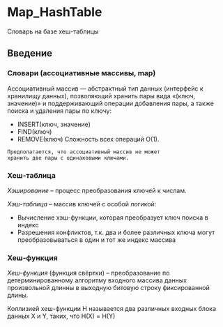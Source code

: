 # Map_HashTable
Словарь на базе хеш-таблицы
## Введение
### Словари (ассоциативные массивы, map)
Ассоциативный массив — абстрактный тип данных
(интерфейс к хранилищу данных), позволяющий хранить
пары вида «(ключ, значение)» и поддерживающий
операции добавления пары, а также поиска и удаления
пары по ключу:
* INSERT(ключ, значение)
* FIND(ключ)
* REMOVE(ключ)
Сложность всех операций O(1).
```
Предполагается, что ассоциативный массив не может
хранить две пары с одинаковыми ключами.
```

### Хеш-таблица
*Хэширование* – процесс преобразования ключей к числам.

*Хэш-таблица* – массив ключей с особой логикой:
* Вычисление хэш-функции, которая преобразует ключ
поиска в индекс
* Разрешения конфликтов, т.к. два и более различных
ключа могут преобразовываться в один и тот же индекс
массива

### Хеш-функция
*Хеш-функция* (функция свёртки) – преобразование по
детерминированному алгоритму входного массива данных
произвольной длинны в выходную битовую строку
фиксированной длины.

Коллизией хеш-функции H называется два различных
входных блока данных X и Y, таких, что
H(X) = H(Y)



